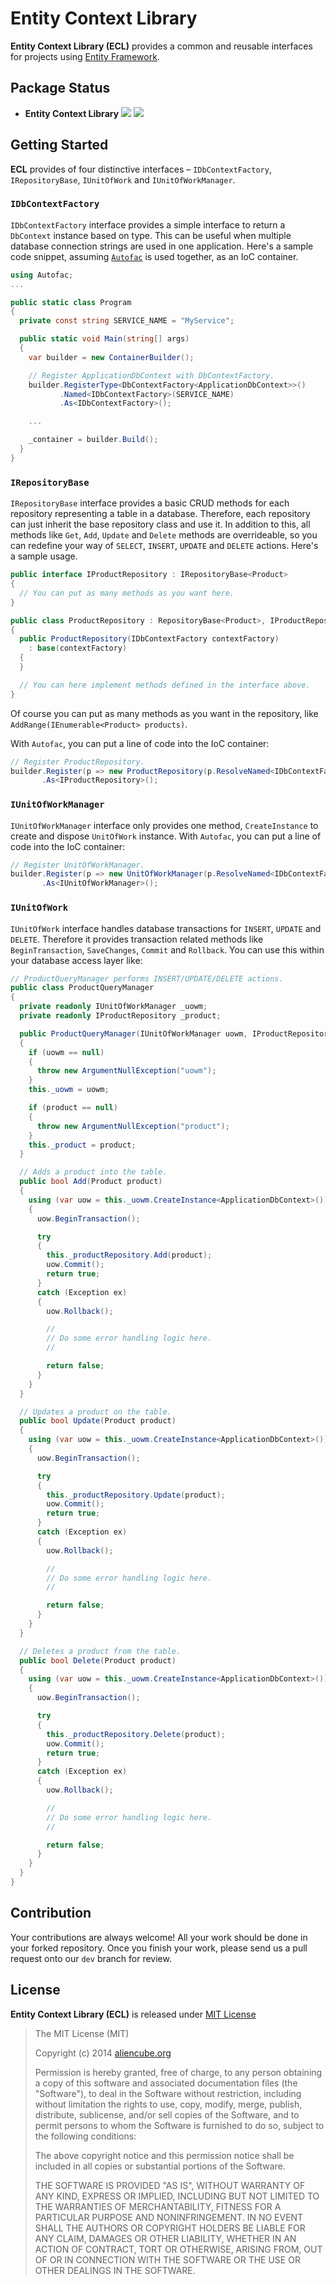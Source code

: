 # Entity Context Library #

**Entity Context Library (ECL)** provides a common and reusable interfaces for projects using [Entity Framework](http://www.asp.net/entity-framework).


## Package Status ##

* **Entity Context Library** [![](https://img.shields.io/nuget/v/Aliencube.EntityContextLibrary.svg)](https://www.nuget.org/packages/Aliencube.EntityContextLibrary/) [![](https://img.shields.io/nuget/dt/Aliencube.EntityContextLibrary.svg)](https://www.nuget.org/packages/Aliencube.EntityContextLibrary/)


## Getting Started ##

**ECL** provides of four distinctive interfaces &ndash; `IDbContextFactory`, `IRepositoryBase`, `IUnitOfWork` and `IUnitOfWorkManager`.


### `IDbContextFactory` ###

`IDbContextFactory` interface provides a simple interface to return a `DbContext` instance based on type. This can be useful when multiple database connection strings are used in one application. Here's a sample code snippet, assuming [`Autofac`](http://autofac.org) is used together, as an IoC container.

```csharp
using Autofac;
...

public static class Program
{
  private const string SERVICE_NAME = "MyService";

  public static void Main(string[] args)
  {
    var builder = new ContainerBuilder();

    // Register ApplicationDbContext with DbContextFactory.
    builder.RegisterType<DbContextFactory<ApplicationDbContext>>()
           .Named<IDbContextFactory>(SERVICE_NAME)
           .As<IDbContextFactory>();

    ...

    _container = builder.Build();
  }
}

```


### `IRepositoryBase` ###

`IRepositoryBase` interface provides a basic CRUD methods for each repository representing a table in a database. Therefore, each repository can just inherit the base repository class and use it. In addition to this, all methods like `Get`, `Add`, `Update` and `Delete` methods are overrideable, so you can redefine your way of `SELECT`, `INSERT`, `UPDATE` and `DELETE` actions. Here's a sample usage.

```csharp
public interface IProductRepository : IRepositoryBase<Product>
{
  // You can put as many methods as you want here.
}

public class ProductRepository : RepositoryBase<Product>, IProductRepository
{
  public ProductRepository(IDbContextFactory contextFactory)
    : base(contextFactory)
  {
  }

  // You can here implement methods defined in the interface above. 
}
```

Of course you can put as many methods as you want in the repository, like `AddRange(IEnumerable<Product> products)`.

With `Autofac`, you can put a line of code into the IoC container:

```csharp
// Register ProductRepository.
builder.Register(p => new ProductRepository(p.ResolveNamed<IDbContextFactory>(SERVICE_NAME)))
       .As<IProductRepository>();
```


### `IUnitOfWorkManager` ###

`IUnitOfWorkManager` interface only provides one method, `CreateInstance` to create and dispose `UnitOfWork` instance. With `Autofac`, you can put a line of code into the IoC container:

```csharp
// Register UnitOfWorkManager.
builder.Register(p => new UnitOfWorkManager(p.ResolveNamed<IDbContextFactory>(SERVICE_NAME)))
       .As<IUnitOfWorkManager>();
```

### `IUnitOfWork` ###

`IUnitOfWork` interface handles database transactions for `INSERT`, `UPDATE` and `DELETE`. Therefore it provides transaction related methods like `BeginTransaction`, `SaveChanges`, `Commit` and `Rollback`. You can use this within your database access layer like:

```csharp
// ProductQueryManager performs INSERT/UPDATE/DELETE actions.
public class ProductQueryManager
{
  private readonly IUnitOfWorkManager _uowm;
  private readonly IProductRepository _product;

  public ProductQueryManager(IUnitOfWorkManager uowm, IProductRepository product)
  {
    if (uowm == null)
    {
      throw new ArgumentNullException("uowm");
    }
    this._uowm = uowm;

    if (product == null)
    {
      throw new ArgumentNullException("product");
    }
    this._product = product;
  }

  // Adds a product into the table.
  public bool Add(Product product)
  {
    using (var uow = this._uowm.CreateInstance<ApplicationDbContext>())
    {
      uow.BeginTransaction();

      try
      {
        this._productRepository.Add(product);
        uow.Commit();
        return true;
      }
      catch (Exception ex)
      {
        uow.Rollback();

        //
        // Do some error handling logic here.
        //

        return false;
      }
    }
  }

  // Updates a product on the table.
  public bool Update(Product product)
  {
    using (var uow = this._uowm.CreateInstance<ApplicationDbContext>())
    {
      uow.BeginTransaction();

      try
      {
        this._productRepository.Update(product);
        uow.Commit();
        return true;
      }
      catch (Exception ex)
      {
        uow.Rollback();

        //
        // Do some error handling logic here.
        //

        return false;
      }
    }
  }

  // Deletes a product from the table.
  public bool Delete(Product product)
  {
    using (var uow = this._uowm.CreateInstance<ApplicationDbContext>())
    {
      uow.BeginTransaction();

      try
      {
        this._productRepository.Delete(product);
        uow.Commit();
        return true;
      }
      catch (Exception ex)
      {
        uow.Rollback();

        //
        // Do some error handling logic here.
        //

        return false;
      }
    }
  }
}
```


## Contribution ##

Your contributions are always welcome! All your work should be done in your forked repository. Once you finish your work, please send us a pull request onto our `dev` branch for review.


## License ##

**Entity Context Library (ECL)** is released under [MIT License](http://opensource.org/licenses/MIT)

> The MIT License (MIT)
>
> Copyright (c) 2014 [aliencube.org](http://aliencube.org)
> 
> Permission is hereby granted, free of charge, to any person obtaining a copy of this software and associated documentation files (the "Software"), to deal in the Software without restriction, including without limitation the rights to use, copy, modify, merge, publish, distribute, sublicense, and/or sell copies of the Software, and to permit persons to whom the Software is furnished to do so, subject to the following conditions:
> 
> The above copyright notice and this permission notice shall be included in all copies or substantial portions of the Software.
> 
> THE SOFTWARE IS PROVIDED "AS IS", WITHOUT WARRANTY OF ANY KIND, EXPRESS OR IMPLIED, INCLUDING BUT NOT LIMITED TO THE WARRANTIES OF MERCHANTABILITY, FITNESS FOR A PARTICULAR PURPOSE AND NONINFRINGEMENT. IN NO EVENT SHALL THE AUTHORS OR COPYRIGHT HOLDERS BE LIABLE FOR ANY CLAIM, DAMAGES OR OTHER LIABILITY, WHETHER IN AN ACTION OF CONTRACT, TORT OR OTHERWISE, ARISING FROM, OUT OF OR IN CONNECTION WITH THE SOFTWARE OR THE USE OR OTHER DEALINGS IN THE SOFTWARE.
